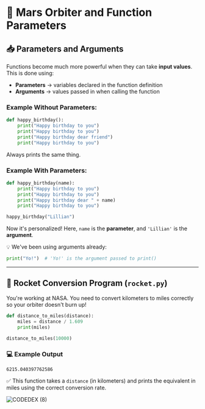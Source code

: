 # 🚀 Mars Orbiter and Function Parameters

## 📥 Parameters and Arguments
Functions become much more powerful when they can take **input values**. This is done using:

- **Parameters** → variables declared in the function definition
- **Arguments** → values passed in when calling the function

### Example Without Parameters:
```python
def happy_birthday():
    print("Happy birthday to you")
    print("Happy birthday to you")
    print("Happy birthday dear friend")
    print("Happy birthday to you")
```
Always prints the same thing.

### Example With Parameters:
```python
def happy_birthday(name):
    print("Happy birthday to you")
    print("Happy birthday to you")
    print("Happy birthday dear " + name)
    print("Happy birthday to you")

happy_birthday("Lillian")
```
Now it's personalized! Here, `name` is the **parameter**, and `'Lillian'` is the **argument**.

💡 We've been using arguments already:
```python
print("Yo!")  # 'Yo!' is the argument passed to print()
```

---

## 🛒 Rocket Conversion Program (`rocket.py`)
You're working at NASA. You need to convert kilometers to miles correctly so your orbiter doesn't burn up!

```python
def distance_to_miles(distance):
    miles = distance / 1.609
    print(miles)

distance_to_miles(10000)
```

### 💻 Example Output
```
6215.040397762586
```

✅ This function takes a `distance` (in kilometers) and prints the equivalent in miles using the correct conversion rate.


![CODEDEX (8)](https://github.com/user-attachments/assets/0bf7069f-42e2-46f7-9260-19c7216f33e5)
